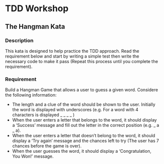# TDD Workshop

## The Hangman Kata

### Description
This kata is designed to help practice the TDD approach. Read the requirement below and start by writing a simple test then write the necessary code to make it pass (Repeat this process until you complete the requirement).

### Requirement
Build a Hangman Game that allows a user to guess a given word. Considere the following information:
- The length and a clue of the word should be shown to the user. Initially the word is displayed with underscores (e.g. For a word with 4 characters is displayed _ _ _ _ ) 
- When the user enters a letter that belongs to the word, it should display a ‘Success’ message and fill out the letter in the correct position (e.g. _ a _ a).
- When the user enters a letter that doesn’t belong to the word, it should display a ‘Try again’ message and the chances left to try (The user has 7 chances before the game is over).
- When the user guesses the word, it should display a ‘Congratulation, You Won!’ message.
